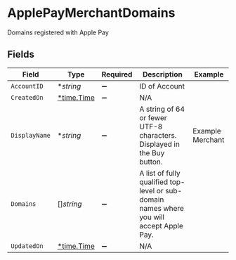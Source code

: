 # ApplePayMerchantDomains

Domains registered with Apple Pay


## Fields

| Field                                                                                     | Type                                                                                      | Required                                                                                  | Description                                                                               | Example                                                                                   |
| ----------------------------------------------------------------------------------------- | ----------------------------------------------------------------------------------------- | ----------------------------------------------------------------------------------------- | ----------------------------------------------------------------------------------------- | ----------------------------------------------------------------------------------------- |
| `AccountID`                                                                               | **string*                                                                                 | :heavy_minus_sign:                                                                        | ID of Account                                                                             |                                                                                           |
| `CreatedOn`                                                                               | [*time.Time](https://pkg.go.dev/time#Time)                                                | :heavy_minus_sign:                                                                        | N/A                                                                                       |                                                                                           |
| `DisplayName`                                                                             | **string*                                                                                 | :heavy_minus_sign:                                                                        | A string of 64 or fewer UTF-8 characters. Displayed in the Buy button.<br/>               | Example Merchant                                                                          |
| `Domains`                                                                                 | []*string*                                                                                | :heavy_minus_sign:                                                                        | A list of fully qualified top-level or sub-domain names where you will accept Apple Pay.<br/> |                                                                                           |
| `UpdatedOn`                                                                               | [*time.Time](https://pkg.go.dev/time#Time)                                                | :heavy_minus_sign:                                                                        | N/A                                                                                       |                                                                                           |